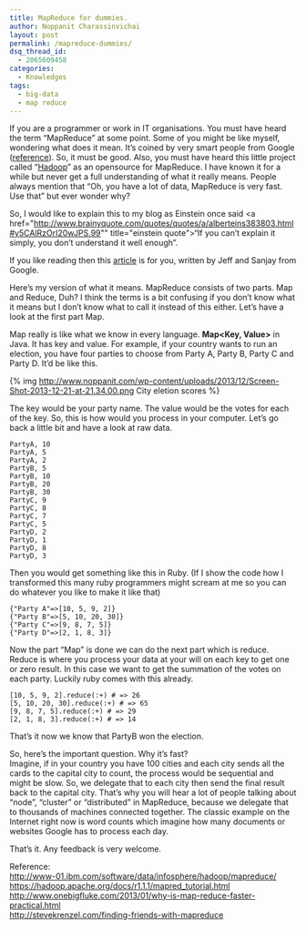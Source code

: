 ```yaml
---
title: MapReduce for dummies.
author: Noppanit Charassinvichai
layout: post
permalink: /mapreduce-dummies/
dsq_thread_id:
  - 2065609458
categories:
  - Knowledges
tags:
  - big-data
  - map reduce
---
```

If you are a programmer or work in IT organisations. You must have heard the term &#8220;MapReduce&#8221; at some point. Some of you might be like myself, wondering what does it mean. It&#8217;s coined by very smart people from Google ([reference][1]). So, it must be good. Also, you must have heard this little project called &#8220;[Hadoop][2]&#8221; as an opensource for MapReduce. I have known it for a while but never get a full understanding of what it really means. People always mention that &#8220;Oh, you have a lot of data, MapReduce is very fast. Use that&#8221; but ever wonder why? 

So, I would like to explain this to my blog as Einstein once said <a href="http://www.brainyquote.com/quotes/quotes/a/alberteins383803.html#y5CAlRzOrI20wJPS.99"" title="einstein quote">&#8220;If you can&#8217;t explain it simply, you don&#8217;t understand it well enough&#8221;</a>. 

If you like reading then this [article][3] is for you, written by Jeff and Sanjay from Google.

Here&#8217;s my version of what it means. MapReduce consists of two parts. Map and Reduce, Duh? I think the terms is a bit confusing if you don&#8217;t know what it means but I don&#8217;t know what to call it instead of this either. Let&#8217;s have a look at the first part Map. 

Map really is like what we know in every language. **Map<Key, Value>** in Java. It has key and value. For example, if your country wants to run an election, you have four parties to choose from Party A, Party B, Party C and Party D. It&#8217;d be like this.

{% img http://www.noppanit.com/wp-content/uploads/2013/12/Screen-Shot-2013-12-21-at-21.34.00.png City eletion scores %}

The key would be your party name. The value would be the votes for each of the key. So, this is how would you process in your computer. Let&#8217;s go back a little bit and have a look at raw data.

```
PartyA, 10
PartyA, 5
PartyA, 2
PartyB, 5
PartyB, 10
PartyB, 20
PartyB, 30
PartyC, 9
PartyC, 8
PartyC, 7
PartyC, 5
PartyD, 2
PartyD, 1
PartyD, 8
PartyD, 3
```

Then you would get something like this in Ruby. (If I show the code how I transformed this many ruby programmers might scream at me so you can do whatever you like to make it like that)

```
{"Party A"=>[10, 5, 9, 2]}
{"Party B"=>[5, 10, 20, 30]}
{"Party C"=>[9, 8, 7, 5]}
{"Party D"=>[2, 1, 8, 3]}
```

Now the part &#8220;Map&#8221; is done we can do the next part which is reduce. Reduce is where you process your data at your will on each key to get one or zero result. In this case we want to get the summation of the votes on each party. Luckily ruby comes with this already.

```
[10, 5, 9, 2].reduce(:+) # => 26
[5, 10, 20, 30].reduce(:+) # => 65
[9, 8, 7, 5].reduce(:+) # => 29
[2, 1, 8, 3].reduce(:+) # => 14
```

That&#8217;s it now we know that PartyB won the election. 

So, here&#8217;s the important question. Why it&#8217;s fast?  
Imagine, if in your country you have 100 cities and each city sends all the cards to the capital city to count, the process would be sequential and might be slow. So, we delegate that to each city then send the final result back to the capital city. That&#8217;s why you will hear a lot of people talking about &#8220;node&#8221;, &#8220;cluster&#8221; or &#8220;distributed&#8221; in MapReduce, because we delegate that to thousands of machines connected together. The classic example on the Internet right now is word counts which imagine how many documents or websites Google has to process each day. 

That&#8217;s it. Any feedback is very welcome.

Reference:  
<http://www-01.ibm.com/software/data/infosphere/hadoop/mapreduce/>  
<https://hadoop.apache.org/docs/r1.1.1/mapred_tutorial.html>  
<http://www.onebigfluke.com/2013/01/why-is-map-reduce-faster-practical.html>  
<http://stevekrenzel.com/finding-friends-with-mapreduce>

 [1]: https://en.wikipedia.org/wiki/Mapreduce "MapReduce"
 [2]: https://hadoop.apache.org/ "Hadoop"
 [3]: https://www.usenix.org/legacy/publications/library/proceedings/osdi04/tech/full_papers/dean/dean_html/ "MapReduce: Simplified Data Processing on Large Clusters"
